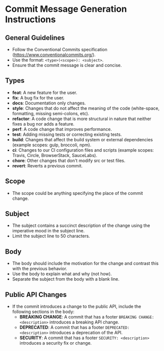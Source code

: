 # Commit Message Generation Instructions

## General Guidelines
- Follow the Conventional Commits specification (https://www.conventionalcommits.org/).
- Use the format: `<type>(<scope>): <subject>`.
- Ensure that the commit message is clear and concise.

## Types
- **feat**: A new feature for the user.
- **fix**: A bug fix for the user.
- **docs**: Documentation only changes.
- **style**: Changes that do not affect the meaning of the code (white-space, formatting, missing semi-colons, etc).
- **refactor**: A code change that is more structural in nature that neither fixes a bug nor adds a feature.
- **perf**: A code change that improves performance.
- **test**: Adding missing tests or correcting existing tests.
- **build**: Changes that affect the build system or external dependencies (example scopes: gulp, broccoli, npm).
- **ci**: Changes to our CI configuration files and scripts (example scopes: Travis, Circle, BrowserStack, SauceLabs).
- **chore**: Other changes that don't modify src or test files.
- **revert**: Reverts a previous commit.

## Scope
- The scope could be anything specifying the place of the commit change.

## Subject
- The subject contains a succinct description of the change using the imperative mood in the subject line.
- Limit the subject line to 50 characters.

## Body
- The body should include the motivation for the change and contrast this with the previous behavior.
- Use the body to explain what and why (not how).
- Separate the subject from the body with a blank line.

## Public API Changes
- If the commit introduces a change to the public API, include the following sections in the body:
  - **BREAKING CHANGE**: A commit that has a footer `BREAKING CHANGE: <description>` introduces a breaking API change.
  - **DEPRECATED**: A commit that has a footer `DEPRECATED: <description>` introduces a deprecation of the API.
  - **SECURITY**: A commit that has a footer `SECURITY: <description>` introduces a security fix or change.